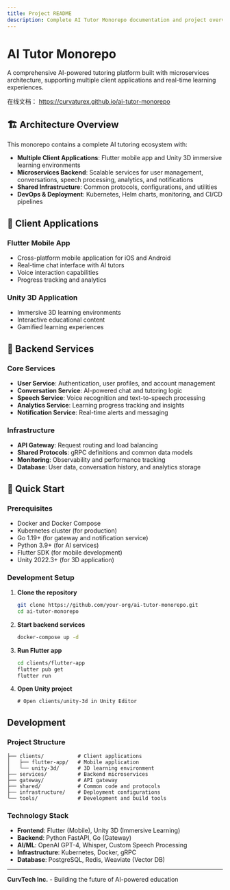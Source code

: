 ```yaml
---
title: Project README
description: Complete AI Tutor Monorepo documentation and project overview
---
```


# AI Tutor Monorepo

A comprehensive AI-powered tutoring platform built with microservices architecture, supporting multiple client applications and real-time learning experiences.

在线文档： https://curvaturex.github.io/ai-tutor-monorepo

## 🏗️ Architecture Overview

This monorepo contains a complete AI tutoring ecosystem with:

- **Multiple Client Applications**: Flutter mobile app and Unity 3D immersive learning environments
- **Microservices Backend**: Scalable services for user management, conversations, speech processing, analytics, and notifications
- **Shared Infrastructure**: Common protocols, configurations, and utilities
- **DevOps & Deployment**: Kubernetes, Helm charts, monitoring, and CI/CD pipelines

## 📱 Client Applications

### Flutter Mobile App

- Cross-platform mobile application for iOS and Android
- Real-time chat interface with AI tutors
- Voice interaction capabilities
- Progress tracking and analytics

### Unity 3D Application

- Immersive 3D learning environments
- Interactive educational content
- Gamified learning experiences

## 🔧 Backend Services

### Core Services

- **User Service**: Authentication, user profiles, and account management
- **Conversation Service**: AI-powered chat and tutoring logic
- **Speech Service**: Voice recognition and text-to-speech processing
- **Analytics Service**: Learning progress tracking and insights
- **Notification Service**: Real-time alerts and messaging

### Infrastructure

- **API Gateway**: Request routing and load balancing
- **Shared Protocols**: gRPC definitions and common data models
- **Monitoring**: Observability and performance tracking
- **Database**: User data, conversation history, and analytics storage

## 🚀 Quick Start

### Prerequisites

- Docker and Docker Compose
- Kubernetes cluster (for production)
- Go 1.19+ (for gateway and notification service)
- Python 3.9+ (for AI services)
- Flutter SDK (for mobile development)
- Unity 2022.3+ (for 3D application)

### Development Setup

1. **Clone the repository**

   ```bash
   git clone https://github.com/your-org/ai-tutor-monorepo.git
   cd ai-tutor-monorepo
   ```

2. **Start backend services**

   ```bash
   docker-compose up -d
   ```

3. **Run Flutter app**

   ```bash
   cd clients/flutter-app
   flutter pub get
   flutter run
   ```

4. **Open Unity project**
   ```
   # Open clients/unity-3d in Unity Editor
   ```

## Development

### Project Structure

```
├── clients/           # Client applications
│   ├── flutter-app/   # Mobile application
│   └── unity-3d/      # 3D learning environment
├── services/          # Backend microservices
├── gateway/           # API gateway
├── shared/            # Common code and protocols
├── infrastructure/    # Deployment configurations
└── tools/             # Development and build tools
```

### Technology Stack

- **Frontend**: Flutter (Mobile), Unity 3D (Immersive Learning)
- **Backend**: Python FastAPI, Go (Gateway)
- **AI/ML**: OpenAI GPT-4, Whisper, Custom Speech Processing
- **Infrastructure**: Kubernetes, Docker, gRPC
- **Database**: PostgreSQL, Redis, Weaviate (Vector DB)

---

**CurvTech Inc.** - Building the future of AI-powered education
